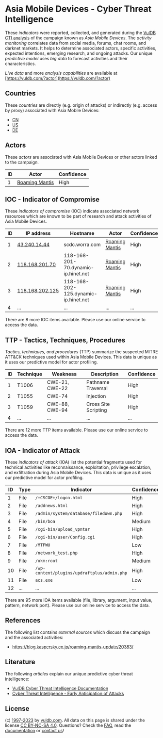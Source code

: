 # Asia Mobile Devices - Cyber Threat Intelligence

These _indicators_ were reported, collected, and generated during the [VulDB CTI analysis](https://vuldb.com/?kb.cti) of the campaign known as _Asia Mobile Devices_. The _activity monitoring_ correlates data from social media, forums, chat rooms, and darknet markets. It helps to determine associated actors, specific activities, expected intentions, emerging research, and ongoing attacks. Our unique _predictive model_ uses _big data_ to forecast activities and their characteristics.

_Live data_ and more _analysis capabilities_ are available at [https://vuldb.com/?actor](https://vuldb.com/?actor)

## Countries

These _countries_ are directly (e.g. origin of attacks) or indirectly (e.g. access by proxy) associated with Asia Mobile Devices:

* [CN](https://vuldb.com/?country.cn)
* [US](https://vuldb.com/?country.us)
* [DE](https://vuldb.com/?country.de)

## Actors

These _actors_ are associated with Asia Mobile Devices or other actors linked to the campaign.

ID | Actor | Confidence
-- | ----- | ----------
1 | [Roaming Mantis](https://vuldb.com/?actor.roaming_mantis) | High

## IOC - Indicator of Compromise

These _indicators of compromise_ (IOC) indicate associated network resources which are known to be part of research and attack activities of Asia Mobile Devices.

ID | IP address | Hostname | Actor | Confidence
-- | ---------- | -------- | ----- | ----------
1 | [43.240.14.44](https://vuldb.com/?ip.43.240.14.44) | scdc.worra.com | [Roaming Mantis](https://vuldb.com/?actor.roaming_mantis) | High
2 | [118.168.201.70](https://vuldb.com/?ip.118.168.201.70) | 118-168-201-70.dynamic-ip.hinet.net | [Roaming Mantis](https://vuldb.com/?actor.roaming_mantis) | High
3 | [118.168.202.125](https://vuldb.com/?ip.118.168.202.125) | 118-168-202-125.dynamic-ip.hinet.net | [Roaming Mantis](https://vuldb.com/?actor.roaming_mantis) | High
4 | ... | ... | ... | ...

There are 8 more IOC items available. Please use our online service to access the data.

## TTP - Tactics, Techniques, Procedures

_Tactics, techniques, and procedures_ (TTP) summarize the suspected MITRE ATT&CK techniques used within Asia Mobile Devices. This data is unique as it uses our predictive model for actor profiling.

ID | Technique | Weakness | Description | Confidence
-- | --------- | -------- | ----------- | ----------
1 | T1006 | CWE-21, CWE-22 | Pathname Traversal | High
2 | T1055 | CWE-74 | Injection | High
3 | T1059 | CWE-88, CWE-94 | Cross Site Scripting | High
4 | ... | ... | ... | ...

There are 12 more TTP items available. Please use our online service to access the data.

## IOA - Indicator of Attack

These _indicators of attack_ (IOA) list the potential fragments used for technical activities like reconnaissance, exploitation, privilege escalation, and exfiltration during Asia Mobile Devices. This data is unique as it uses our predictive model for actor profiling.

ID | Type | Indicator | Confidence
-- | ---- | --------- | ----------
1 | File | `/+CSCOE+/logon.html` | High
2 | File | `/addnews.html` | High
3 | File | `/admin/system/database/filedown.php` | High
4 | File | `/bin/boa` | Medium
5 | File | `/cgi-bin/upload_vpntar` | High
6 | File | `/cgi-bin/user/Config.cgi` | High
7 | File | `/MTFWU` | Low
8 | File | `/network_test.php` | High
9 | File | `/okm:root` | Medium
10 | File | `/wp-content/plugins/updraftplus/admin.php` | High
11 | File | `acs.exe` | Low
12 | ... | ... | ...

There are 95 more IOA items available (file, library, argument, input value, pattern, network port). Please use our online service to access the data.

## References

The following list contains _external sources_ which discuss the campaign and the associated activities:

* https://blog.kaspersky.co.jp/roaming-mantis-update/20383/

## Literature

The following _articles_ explain our unique predictive cyber threat intelligence:

* [VulDB Cyber Threat Intelligence Documentation](https://vuldb.com/?kb.cti)
* [Cyber Threat Intelligence - Early Anticipation of Attacks](https://www.scip.ch/en/?labs.20201022)

## License

(c) [1997-2023](https://vuldb.com/?kb.changelog) by [vuldb.com](https://vuldb.com/?kb.about). All data on this page is shared under the license [CC BY-NC-SA 4.0](https://creativecommons.org/licenses/by-nc-sa/4.0/). Questions? Check the [FAQ](https://vuldb.com/?kb.faq), read the [documentation](https://vuldb.com/?kb) or [contact us](https://vuldb.com/?contact)!
